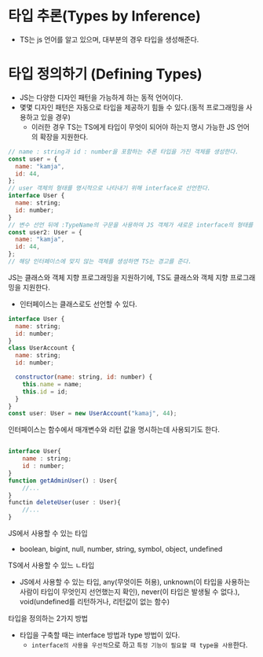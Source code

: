 # 타입 추론(Types by Inference)

- TS는 js 언어를 알고 있으며, 대부분의 경우 타입을 생성해준다.

# 타입 정의하기 (Defining Types)

- JS는 다양한 디자인 패턴을 가능하게 하는 동적 언어이다.
- 몇몇 디자인 패턴은 자동으로 타입을 제공하기 힘들 수 있다.(동적 프로그래밍을 사용하고 있을 경우)
  - 이러한 경우 TS는 TS에게 타입이 무엇이 되어야 하는지 명시 가능한 JS 언어의 확장을 지원한다.

```js
// name : string과 id : number을 포함하는 추론 타입을 가진 객체를 생성한다.
const user = {
  name: "kamja",
  id: 44,
};
// user 객체의 형태를 명시적으로 나타내기 위해 interface로 선언한다.
interface User {
  name: string;
  id: number;
}
// 변수 선언 뒤에 :TypeName의 구문을 사용하여 JS 객체가 새로운 interface의 형태를 따르고 있음을 선언할 수 있다.
const user2: User = {
  name: "kamja",
  id: 44,
};
// 해당 인터페이스에 맞지 않는 객체를 생성하면 TS는 경고를 준다.
```

JS는 클래스와 객체 지향 프로그래밍을 지원하기에, TS도 클래스와 객체 지향 프로그래밍을 지원한다.

- 인터페이스는 클래스로도 선언할 수 있다.

```js
interface User {
  name: string;
  id: number;
}
class UserAccount {
  name: string;
  id: number;

  constructor(name: string, id: number) {
    this.name = name;
    this.id = id;
  }
}
const user: User = new UserAccount("kamaj", 44);
```

인터페이스는 함수에서 매개변수와 리턴 값을 명시하는데 사용되기도 한다.

```js

interface User{
    name : string;
    id : number;
}
function getAdminUser() : User{
    //...
}
functin deleteUser(user : User){
    //...
}
```

JS에서 사용할 수 있는 타입

- boolean, bigint, null, number, string, symbol, object, undefined

TS에서 사용할 수 있느 ㄴ타입

- JS에서 사용할 수 있는 타입, any(무엇이든 허용), unknown(이 타입을 사용하는 사람이 타입이 무엇인지 선언했는지 확인), never(이 타입은 발생될 수 없다.), void(undefined를 리턴하거나, 리턴값이 없는 함수)

타입을 정의하는 2가지 방법

- 타입을 구축할 때는 interface 방법과 type 방법이 있다.
  - `interface의 사용을 우선적`으로 하고 `특정 기능이 필요할 때 type을 사용`한다.
